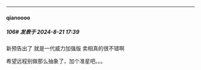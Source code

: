 ﻿
*****

####  qianoooo  
##### 106#       发表于 2024-8-21 17:39

新预告出了 就是一代威力加强版 卖相真的很不错啊

希望远程别做那么抽象了，加个准星吧。。。

